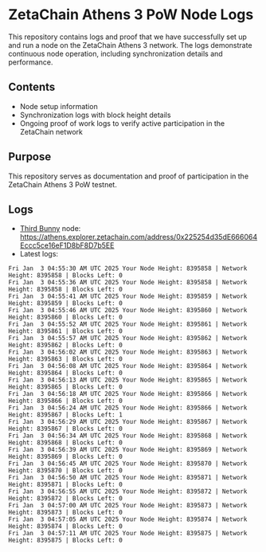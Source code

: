 # ZetaChain Athens 3 PoW Node Logs
This repository contains logs and proof that we have successfully set up and run a node on the ZetaChain Athens 3 network. The logs demonstrate continuous node operation, including synchronization details and performance.

## Contents
- Node setup information
- Synchronization logs with block height details
- Ongoing proof of work logs to verify active participation in the ZetaChain network

## Purpose
This repository serves as documentation and proof of participation in the ZetaChain Athens 3 PoW testnet.

## Logs

- [Third Bunny](https://thirdbunny.xyz/) node: https://athens.explorer.zetachain.com/address/0x225254d35dE666064Eccc5ce16eF1D8bF8D7b5EE
- Latest logs:
```
Fri Jan  3 04:55:30 AM UTC 2025 Your Node Height: 8395858 | Network Height: 8395858 | Blocks Left: 0
Fri Jan  3 04:55:36 AM UTC 2025 Your Node Height: 8395858 | Network Height: 8395858 | Blocks Left: 0
Fri Jan  3 04:55:41 AM UTC 2025 Your Node Height: 8395859 | Network Height: 8395859 | Blocks Left: 0
Fri Jan  3 04:55:46 AM UTC 2025 Your Node Height: 8395860 | Network Height: 8395860 | Blocks Left: 0
Fri Jan  3 04:55:52 AM UTC 2025 Your Node Height: 8395861 | Network Height: 8395861 | Blocks Left: 0
Fri Jan  3 04:55:57 AM UTC 2025 Your Node Height: 8395862 | Network Height: 8395862 | Blocks Left: 0
Fri Jan  3 04:56:02 AM UTC 2025 Your Node Height: 8395863 | Network Height: 8395863 | Blocks Left: 0
Fri Jan  3 04:56:08 AM UTC 2025 Your Node Height: 8395864 | Network Height: 8395864 | Blocks Left: 0
Fri Jan  3 04:56:13 AM UTC 2025 Your Node Height: 8395865 | Network Height: 8395865 | Blocks Left: 0
Fri Jan  3 04:56:18 AM UTC 2025 Your Node Height: 8395866 | Network Height: 8395866 | Blocks Left: 0
Fri Jan  3 04:56:24 AM UTC 2025 Your Node Height: 8395866 | Network Height: 8395867 | Blocks Left: 1
Fri Jan  3 04:56:29 AM UTC 2025 Your Node Height: 8395867 | Network Height: 8395867 | Blocks Left: 0
Fri Jan  3 04:56:34 AM UTC 2025 Your Node Height: 8395868 | Network Height: 8395868 | Blocks Left: 0
Fri Jan  3 04:56:39 AM UTC 2025 Your Node Height: 8395869 | Network Height: 8395869 | Blocks Left: 0
Fri Jan  3 04:56:45 AM UTC 2025 Your Node Height: 8395870 | Network Height: 8395870 | Blocks Left: 0
Fri Jan  3 04:56:50 AM UTC 2025 Your Node Height: 8395871 | Network Height: 8395871 | Blocks Left: 0
Fri Jan  3 04:56:55 AM UTC 2025 Your Node Height: 8395872 | Network Height: 8395872 | Blocks Left: 0
Fri Jan  3 04:57:00 AM UTC 2025 Your Node Height: 8395873 | Network Height: 8395873 | Blocks Left: 0
Fri Jan  3 04:57:05 AM UTC 2025 Your Node Height: 8395874 | Network Height: 8395874 | Blocks Left: 0
Fri Jan  3 04:57:11 AM UTC 2025 Your Node Height: 8395875 | Network Height: 8395875 | Blocks Left: 0
```
